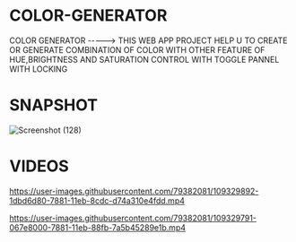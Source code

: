 # COLOR-GENERATOR
COLOR GENERATOR -----> THIS WEB APP PROJECT HELP U TO CREATE OR GENERATE COMBINATION OF COLOR WITH OTHER FEATURE OF HUE,BRIGHTNESS AND SATURATION CONTROL WITH TOGGLE PANNEL  WITH LOCKING
# SNAPSHOT
![Screenshot (128)](https://user-images.githubusercontent.com/79382081/109332042-9ae9e200-7883-11eb-9cf7-b68dd11cb39a.png)

# VIDEOS
https://user-images.githubusercontent.com/79382081/109329892-1dbd6d80-7881-11eb-8cdc-d74a310e4fdd.mp4

https://user-images.githubusercontent.com/79382081/109329791-067e8000-7881-11eb-88fb-7a5b45289e1b.mp4

